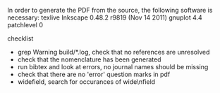 In order to generate the PDF from the source, the following software is necessary:
texlive
Inkscape 0.48.2 r9819 (Nov 14 2011)
gnuplot 4.4 patchlevel 0

checklist

* grep Warning build/*.log, check that no references are unresolved
* check that the nomenclature has been generated
* run bibtex and look at errors, no journal names should be missing
* check that there are no 'error' question marks in pdf
* widefield, search for occurances of wide\nfield
